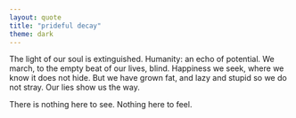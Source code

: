 ```yaml
---
layout: quote
title: "prideful decay"
theme: dark
---
```


The light of our soul is extinguished. Humanity: an echo of potential. We march, to the empty beat of our lives, blind. Happiness we seek, where we know it does not hide. But we have grown fat, and lazy and stupid so we do not stray. Our lies show us the way.

There is nothing here to see. Nothing here to feel.
